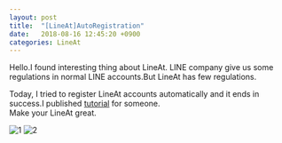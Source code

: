 ```yaml
---
layout: post
title:  "[LineAt]AutoRegistration"
date:   2018-08-16 12:45:20 +0900
categories: LineAt
---
```

Hello.I found interesting thing about LineAt. LINE company give us some regulations in normal LINE accounts.But LineAt has few regulations.  

Today, I tried to register LineAt accounts automatically and it ends in success.I published [tutorial](https://github.com/k0tayan/LINEAtAuto) for someone.  
Make your LineAt great.

![1](https://user-images.githubusercontent.com/16555696/44211704-94535d80-a1a4-11e8-9225-65285cabe045.PNG)
![2](https://user-images.githubusercontent.com/16555696/44211725-9e755c00-a1a4-11e8-8725-7c9d89a48759.PNG)
